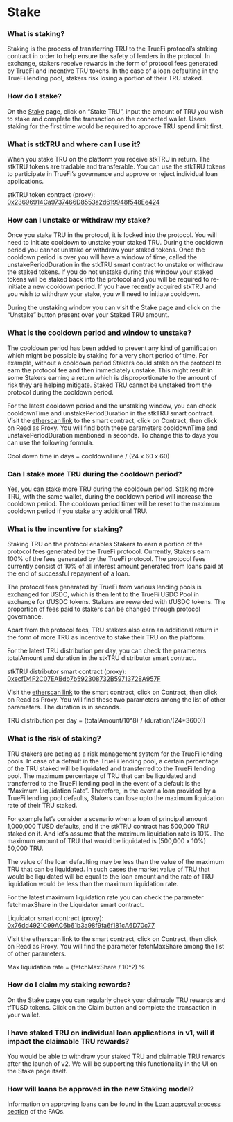 # Stake

### What is staking?

Staking is the process of transferring TRU to the TrueFi protocol’s staking contract in order to help ensure the safety of lenders in the protocol. In exchange, stakers receive rewards in the form of protocol fees generated by TrueFi and incentive TRU tokens. In the case of a loan defaulting in the TrueFi lending pool, stakers risk losing a portion of their TRU staked. 

### How do I stake? 

On the [Stake](https://app.truefi.io/stake) page, click on “Stake TRU”, input the amount of TRU you wish to stake and complete the transaction on the connected wallet. Users staking for the first time would be required to approve TRU spend limit first. 

### What is stkTRU and where can I use it?

When you stake TRU on the platform you receive stkTRU in return. The stkTRU tokens are tradable and transferable. You can use the stkTRU tokens to participate in TrueFi’s governance and approve or reject individual loan applications. 

stkTRU token contract \(proxy\): [0x23696914Ca9737466D8553a2d619948f548Ee424](https://etherscan.io/address/0x23696914Ca9737466D8553a2d619948f548Ee424#code)  


### How can I unstake or withdraw my stake?

Once you stake TRU in the protocol, it is locked into the protocol. You will need to initiate cooldown to unstake your staked TRU. During the cooldown period you cannot unstake or withdraw your staked tokens. Once the cooldown period is over you will have a window of time, called the unstakePeriodDuration in the stkTRU smart contract to unstake or withdraw the staked tokens. If you do not unstake during this window your staked tokens will be staked back into the protocol and you will be required to re-initiate a new cooldown period. If you have recently acquired stkTRU and you wish to withdraw your stake, you will need to initiate cooldown. 

During the unstaking window you can visit the Stake page and click on the “Unstake” button present over your Staked TRU amount. 

### What is the cooldown period and window to unstake? 

The cooldown period has been added to prevent any kind of gamification which might be possible by staking for a very short period of time. For example, without a cooldown period Stakers could stake on the protocol to earn the protocol fee and then immediately unstake. This might result in some Stakers earning a return which is disproportionate to the amount of risk they are helping mitigate. Staked TRU cannot be unstaked from the protocol during the cooldown period. 

For the latest cooldown period and the unstaking window, you can check cooldownTime and unstakePeriodDuration in the stkTRU smart contract. Visit the [etherscan link](https://etherscan.io/address/0x23696914Ca9737466D8553a2d619948f548Ee424#readProxyContract) to the smart contract, click on Contract, then click on Read as Proxy. You will find both these parameters cooldownTime and unstakePeriodDuration mentioned in seconds. To change this to days you can use the following formula.

Cool down time in days = cooldownTime / \(24 x 60 x 60\)

### Can I stake more TRU during the cooldown period? 

Yes, you can stake more TRU during the cooldown period. Staking more TRU, with the same wallet, during the cooldown period will increase the cooldown period. The cooldown period timer will be reset to the maximum cooldown period if you stake any additional TRU.  


### What is the incentive for staking?

Staking TRU on the protocol enables Stakers to earn a portion of the protocol fees generated by the TrueFi protocol. Currently, Stakers earn 100% of the fees generated by the TrueFi protocol. The protocol fees currently consist of 10% of all interest amount generated from loans paid at the end of successful repayment of a loan. 

The protocol fees generated by TrueFi from various lending pools is exchanged for USDC,  which is then lent to the TrueFi USDC Pool in exchange for tfUSDC tokens. Stakers are rewarded with tfUSDC tokens. The proportion of fees paid to stakers can be changed through protocol governance.

Apart from the protocol fees, TRU stakers also earn an additional return in the form of more TRU as incentive to stake their TRU on the platform. 

For the latest TRU distribution per day, you can check the parameters totalAmount and duration in the stkTRU distributor smart contract. 

stkTRU distributor smart contract \(proxy\): [0xecfD4F2C07EABdb7b592308732B59713728A957F](https://etherscan.io/address/0xecfD4F2C07EABdb7b592308732B59713728A957F#readProxyContract)

Visit the [etherscan link](https://etherscan.io/address/0xecfD4F2C07EABdb7b592308732B59713728A957F#readProxyContract) to the smart contract, click on Contract, then click on Read as Proxy. You will find these two parameters among the list of other parameters. The duration is in seconds. 

TRU distribution per day = \(totalAmount/10^8\) / \(duration/\(24\*3600\)\)

### What is the risk of staking?

TRU stakers are acting as a risk management system for the TrueFi lending pools. In case of a default in the TrueFi lending pool, a certain percentage of the TRU staked will be liquidated and transferred to the TrueFi lending pool. The maximum percentage of TRU that can be liquidated and transferred to the TrueFi lending pool in the event of a default is the “Maximum Liquidation Rate”. Therefore, in the event a loan provided by a TrueFi lending pool defaults, Stakers can lose upto the maximum liquidation rate of their TRU staked. 

For example let’s consider a scenario when a loan of principal amount 1,000,000 TUSD defaults, and if the stkTRU contract has 500,000 TRU staked on it. And let’s assume that the maximum liquidation rate is 10%. The maximum amount of TRU that would be liquidated is \(500,000 x 10%\) 50,000 TRU. 

The value of the loan defaulting may be less than the value of the maximum TRU that can be liquidated. In such cases the market value of TRU that would be liquidated will be equal to the loan amount and the rate of TRU liquidation would be less than the maximum liquidation rate. 

For the latest maximum liquidation rate you can check the parameter fetchmaxShare in the Liquidator smart contract. 

Liquidator smart contract \(proxy\): [0x76dd4921C99AC6b61b3a98f9fa6f181cA6D70c77](https://etherscan.io/address/0x76dd4921C99AC6b61b3a98f9fa6f181cA6D70c77)

Visit the etherscan link to the smart contract, click on Contract, then click on Read as Proxy. You will find the parameter fetchMaxShare among the list of other parameters. 

Max liquidation rate = \(fetchMaxShare / 10^2\) %

### How do I claim my staking rewards?

On the Stake page you can regularly check your claimable TRU rewards and tfTUSD tokens. Click on the Claim button and complete the transaction in your wallet.

### I have staked TRU on individual loan applications in v1, will it impact the claimable TRU rewards?

You would be able to withdraw your staked TRU and claimable TRU rewards after the launch of v2. We will be supporting this functionality in the UI on the Stake page itself. 

### How will loans be approved in the new Staking model?

Information on approving loans can be found in the [Loan approval process section](../loan-approval-process.md) of the FAQs. 

